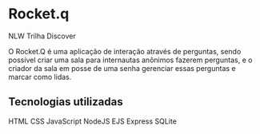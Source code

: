 # Rocket.q
NLW Trilha Discover

O Rocket.Q é uma aplicação de interação através de perguntas, sendo possível criar uma sala para internautas anônimos fazerem perguntas, e o criador da sala em posse de uma senha gerenciar essas perguntas e marcar como lidas.

## Tecnologias utilizadas
HTML
CSS
JavaScript
NodeJS
EJS
Express
SQLite
